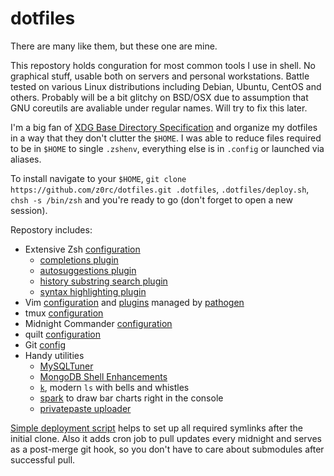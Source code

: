# dotfiles
There are many like them, but these one are mine.

This repostory holds conguration for most common tools I use in shell. No graphical stuff, usable both on servers and personal workstations. Battle tested on various Linux distributions including Debian, Ubuntu, CentOS and others. Probably will be a bit glitchy on BSD/OSX due to assumption that GNU coreutils are avaliable under regular names. Will try to fix this later.

I'm a big fan of [XDG Base Directory Specification](http://standards.freedesktop.org/basedir-spec/basedir-spec-latest.html) and organize my dotfiles in a way that they don't clutter the `$HOME`. I was able to reduce files required to be in `$HOME` to single `.zshenv`, everything else is in `.config` or launched via aliases.

To install navigate to your `$HOME`, `git clone https://github.com/z0rc/dotfiles.git .dotfiles`, `.dotfiles/deploy.sh`, `chsh -s /bin/zsh` and you're ready to go (don't forget to open a new session).

Repostory includes:
* Extensive Zsh [configuration](zsh/.zshrc)
  * [completions plugin](https://github.com/zsh-users/zsh-completions)
  * [autosuggestions plugin](https://github.com/tarruda/zsh-autosuggestions)
  * [history substring search plugin](https://github.com/zsh-users/zsh-history-substring-search)
  * [syntax highlighting plugin](https://github.com/zsh-users/zsh-syntax-highlighting)
* Vim [configuration](vim/vimrc) and [plugins](vim/bundle) managed by [pathogen](https://github.com/tpope/vim-pathogen)
* tmux [configuration](tmux.conf)
* Midnight Commander [configuration](mc.ini)
* quilt [configuration](quiltrc)
* Git [config](gitconfig)
* Handy utilities
  * [MySQLTuner](https://github.com/major/MySQLTuner-perl)
  * [MongoDB Shell Enhancements](https://github.com/TylerBrock/mongo-hacker)
  * [`k`](https://github.com/rimraf/k), modern `ls` with bells and whistles
  * [spark](https://github.com/holman/spark) to draw bar charts right in the console
  * [privatepaste uploader](privatepaste.py)

[Simple deployment script](deploy.sh) helps to set up all required symlinks after the initial clone. Also it adds cron job to pull updates every midnight and serves as a post-merge git hook, so you don't have to care about submodules after successful pull.
